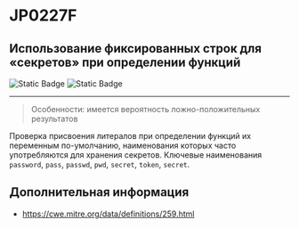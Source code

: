 # JP0227F
## Использование фиксированных строк для «секретов» при определении функций

<!---NOTE!! CHANGE TO HIGH or MEDIUM FOR BOTH-->
![Static Badge](https://img.shields.io/badge/%D0%A1%D1%82%D0%B5%D0%BF%D0%B5%D0%BD%D1%8C%20%D0%BA%D1%80%D0%B8%D1%82%D0%B8%D1%87%D0%BD%D0%BE%D1%81%D1%82%D0%B8-%D0%BD%D0%B8%D0%B7%D0%BA%D0%B0%D1%8F-mediumblue?style=for-the-badge)
![Static Badge](https://img.shields.io/badge/%D0%94%D0%BE%D1%81%D1%82%D0%BE%D0%B2%D0%B5%D1%80%D0%BD%D0%BE%D1%81%D1%82%D1%8C%20%D0%BE%D0%BF%D1%80%D0%B5%D0%B4%D0%B5%D0%BB%D0%B5%D0%BD%D0%B8%D1%8F-%D1%81%D1%80%D0%B5%D0%B4%D0%BD%D1%8F%D1%8F-orange?style=for-the-badge)

----

> Особенности: имеется вероятность ложно-положительных результатов

Проверка присвоения литералов при определении функций их переменным по-умолчанию, наименования которых часто употребляются для хранения секретов. Ключевые наименования `password`, `pass`, `passwd`, `pwd`, `secret`, `token`, `secret`.

## Дополнительная информация

* <https://cwe.mitre.org/data/definitions/259.html>
